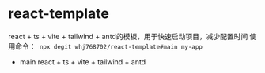 # react-template
react + ts + vite + tailwind + antd的模板，用于快速启动项目，减少配置时间
使用命令：` npx degit whj768702/react-template#main my-app`

- main
  react + ts + vite + tailwind + antd

